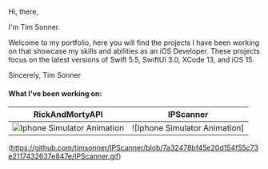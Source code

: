 Hi, there,

I'm Tim Sonner. 

Welcome to my portfolio, here you will find the projects I have been working on that showcase my skills and abilities as an iOS Developer. These projects focus on the latest versions of Swift 5.5, SwiftUI 3.0, XCode 13, and iOS 15. 

Sincerely, Tim Sonner

#### What I've been working on:

RickAndMortyAPI             |  IPScanner
:-------------------------:|:-------------------------:
![Iphone Simulator Animation](https://github.com/timsonner/RickAndMortyAPI/blob/7d96ffc0a6c96d7f5f0125b1df870f01da6fed96/RickAndMortyAPI.gif)  |  ![Iphone Simulator Animation]
(https://github.com/timsonner/IPScanner/blob/7a32478bf45e20d154f55c73e2117432637e847e/IPScanner.gif)
<!---
This is the format for comments in the readme
--->
